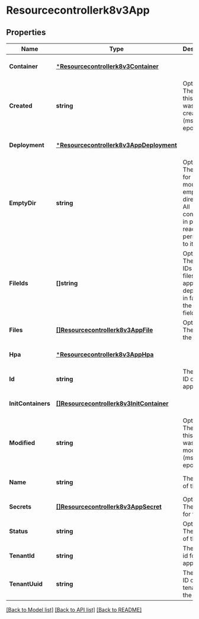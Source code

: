 # Resourcecontrollerk8v3App

## Properties
Name | Type | Description | Notes
------------ | ------------- | ------------- | -------------
**Container** | [***Resourcecontrollerk8v3Container**](resourcecontrollerk8v3Container.md) |  | [optional] [default to null]
**Created** | **string** | Optional: The date this app was created (ms since epoch). | [optional] [default to null]
**Deployment** | [***Resourcecontrollerk8v3AppDeployment**](resourcecontrollerk8v3AppDeployment.md) |  | [optional] [default to null]
**EmptyDir** | **string** | Optional: The path for mounted empty directory. All containers in pod have read/write permission to it. | [optional] [default to null]
**FileIds** | **[]string** | Optional: The internal IDs of the files for the app. This is deprecated in favor of the files field. | [optional] [default to null]
**Files** | [**[]Resourcecontrollerk8v3AppFile**](resourcecontrollerk8v3AppFile.md) | Optional: The files for the app. | [optional] [default to null]
**Hpa** | [***Resourcecontrollerk8v3AppHpa**](resourcecontrollerk8v3AppHpa.md) |  | [optional] [default to null]
**Id** | **string** | The internal ID of the app. | [optional] [default to null]
**InitContainers** | [**[]Resourcecontrollerk8v3InitContainer**](resourcecontrollerk8v3InitContainer.md) |  | [optional] [default to null]
**Modified** | **string** | Optional: The date this app was modified (ms since epoch). | [optional] [default to null]
**Name** | **string** | The name of the app. | [optional] [default to null]
**Secrets** | [**[]Resourcecontrollerk8v3AppSecret**](resourcecontrollerk8v3AppSecret.md) | Optional: The secrets for the app. | [optional] [default to null]
**Status** | **string** | Optional: The status of the app. | [optional] [default to null]
**TenantId** | **string** | The tenant id for the app. | [optional] [default to null]
**TenantUuid** | **string** | The internal ID of the tenant for the app. | [optional] [default to null]

[[Back to Model list]](../README.md#documentation-for-models) [[Back to API list]](../README.md#documentation-for-api-endpoints) [[Back to README]](../README.md)

